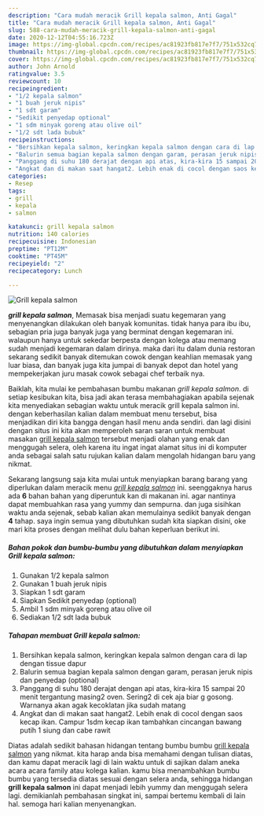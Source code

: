 ```yaml
---
description: "Cara mudah meracik Grill kepala salmon, Anti Gagal"
title: "Cara mudah meracik Grill kepala salmon, Anti Gagal"
slug: 588-cara-mudah-meracik-grill-kepala-salmon-anti-gagal
date: 2020-12-12T04:55:16.723Z
image: https://img-global.cpcdn.com/recipes/ac81923fb817e7f7/751x532cq70/grill-kepala-salmon-foto-resep-utama.jpg
thumbnail: https://img-global.cpcdn.com/recipes/ac81923fb817e7f7/751x532cq70/grill-kepala-salmon-foto-resep-utama.jpg
cover: https://img-global.cpcdn.com/recipes/ac81923fb817e7f7/751x532cq70/grill-kepala-salmon-foto-resep-utama.jpg
author: John Arnold
ratingvalue: 3.5
reviewcount: 10
recipeingredient:
- "1/2 kepala salmon"
- "1 buah jeruk nipis"
- "1 sdt garam"
- "Sedikit penyedap optional"
- "1 sdm minyak goreng atau olive oil"
- "1/2 sdt lada bubuk"
recipeinstructions:
- "Bersihkan kepala salmon, keringkan kepala salmon dengan cara di lap dengan tissue dapur"
- "Balurin semua bagian kepala salmon dengan garam, perasan jeruk nipis dan penyedap (optional)"
- "Panggang di suhu 180 derajat dengan api atas, kira-kira 15 sampai 20 menit tergantung masing2 oven. Sering2 di cek aja biar g gosong. Warnanya akan agak kecoklatan jika sudah matang"
- "Angkat dan di makan saat hangat2. Lebih enak di cocol dengan saos kecap ikan. Campur 1sdm kecap ikan tambahkan cincangan bawang putih 1 siung dan cabe rawit"
categories:
- Resep
tags:
- grill
- kepala
- salmon

katakunci: grill kepala salmon 
nutrition: 140 calories
recipecuisine: Indonesian
preptime: "PT12M"
cooktime: "PT45M"
recipeyield: "2"
recipecategory: Lunch

---
```



![Grill kepala salmon](https://img-global.cpcdn.com/recipes/ac81923fb817e7f7/751x532cq70/grill-kepala-salmon-foto-resep-utama.jpg)

<b><i>grill kepala salmon</i></b>, Memasak bisa menjadi suatu kegemaran yang menyenangkan dilakukan oleh banyak komunitas. tidak hanya para ibu ibu, sebagian pria juga banyak juga yang berminat dengan kegemaran ini. walaupun hanya untuk sekedar berpesta dengan kolega atau memang sudah menjadi kegemaran dalam dirinya. maka dari itu dalam dunia restoran sekarang sedikit banyak ditemukan cowok dengan keahlian memasak yang luar biasa, dan banyak juga kita jumpai di banyak depot dan hotel yang mempekerjakan juru masak cowok sebagai chef terbaik nya.

Baiklah, kita mulai ke pembahasan bumbu makanan <i>grill kepala salmon</i>. di setiap kesibukan kita, bisa jadi akan terasa membahagiakan apabila sejenak kita menyediakan sebagian waktu untuk meracik grill kepala salmon ini. dengan keberhasilan kalian dalam membuat menu tersebut, bisa menjadikan diri kita bangga dengan hasil menu anda sendiri. dan lagi disini dengan situs ini kita akan memperoleh saran saran untuk membuat masakan <u>grill kepala salmon</u> tersebut menjadi olahan yang enak dan menggugah selera, oleh karena itu ingat ingat alamat situs ini di komputer anda sebagai salah satu rujukan kalian dalam mengolah hidangan baru yang nikmat.




Sekarang langsung saja kita mulai untuk menyiapkan barang barang yang diperlukan dalam meracik menu <u><i>grill kepala salmon</i></u> ini. seenggaknya harus ada <b>6</b> bahan bahan yang diperuntuk kan di makanan ini. agar nantinya dapat membuahkan rasa yang yummy dan sempurna. dan juga sisihkan waktu anda sejenak, sebab kalian akan memulainya sedikit banyak dengan <b>4</b> tahap. saya ingin semua yang dibutuhkan sudah kita siapkan disini, oke mari kita proses dengan melihat dulu bahan keperluan berikut ini.

<!--inarticleads1-->

##### Bahan pokok dan bumbu-bumbu yang dibutuhkan dalam menyiapkan Grill kepala salmon:

1. Gunakan 1/2 kepala salmon
1. Gunakan 1 buah jeruk nipis
1. Siapkan 1 sdt garam
1. Siapkan Sedikit penyedap (optional)
1. Ambil 1 sdm minyak goreng atau olive oil
1. Sediakan 1/2 sdt lada bubuk




<!--inarticleads2-->

##### Tahapan membuat Grill kepala salmon:

1. Bersihkan kepala salmon, keringkan kepala salmon dengan cara di lap dengan tissue dapur
1. Balurin semua bagian kepala salmon dengan garam, perasan jeruk nipis dan penyedap (optional)
1. Panggang di suhu 180 derajat dengan api atas, kira-kira 15 sampai 20 menit tergantung masing2 oven. Sering2 di cek aja biar g gosong. Warnanya akan agak kecoklatan jika sudah matang
1. Angkat dan di makan saat hangat2. Lebih enak di cocol dengan saos kecap ikan. Campur 1sdm kecap ikan tambahkan cincangan bawang putih 1 siung dan cabe rawit




Diatas adalah sedikit bahasan hidangan tentang bumbu bumbu <u>grill kepala salmon</u> yang nikmat. kita harap anda bisa memahami dengan tulisan diatas, dan kamu dapat meracik lagi di lain waktu untuk di sajikan dalam aneka acara acara family atau kolega kalian. kamu bisa menambahkan bumbu bumbu yang tersedia diatas sesuai dengan selera anda, sehingga hidangan <b>grill kepala salmon</b> ini dapat menjadi lebih yummy dan menggugah selera lagi. demikianlah pembahasan singkat ini, sampai bertemu kembali di lain hal. semoga hari kalian menyenangkan.
